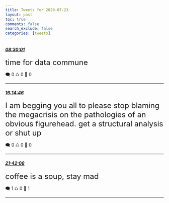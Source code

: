 ```yaml
---
title: Tweets for 2020-07-23
layout: post
toc: true
comments: false
search_exclude: false
categories: [tweets]
---
```



#### <a href = "https://twitter.com/deepfates/status/1286307583977021443">*08:30:01*</a>

<font size="5">time for data commune</font>



🗨️ 0 ♺ 0 🤍  0   

---
    
#### <a href = "https://twitter.com/deepfates/status/1286424545843281920">*16:14:46*</a>

<font size="5">I am begging you all to please stop blaming the megacrisis on the pathologies of an obvious figurehead. get a structural analysis or shut up</font>



🗨️ 0 ♺ 0 🤍  0   

---
    
#### <a href = "https://twitter.com/deepfates/status/1286506926444965890">*21:42:08*</a>

<font size="5">coffee is a soup, stay mad</font>



🗨️ 1 ♺ 0 🤍  1   

---
    
            
